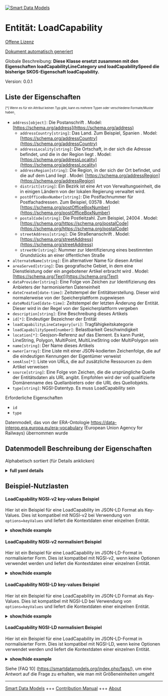<!-- 10-Header -->  
[![Smart Data Models](https://smartdatamodels.org/wp-content/uploads/2022/01/SmartDataModels_logo.png "Logo")](https://smartdatamodels.org)  
Entität: LoadCapability  
=======================<!-- /10-Header -->  
<!-- 15-License -->  
[Offene Lizenz](https://github.com/smart-data-models//dataModel.ERA/blob/master/LoadCapability/LICENSE.md)  
[Dokument automatisch generiert](https://docs.google.com/presentation/d/e/2PACX-1vTs-Ng5dIAwkg91oTTUdt8ua7woBXhPnwavZ0FxgR8BsAI_Ek3C5q97Nd94HS8KhP-r_quD4H0fgyt3/pub?start=false&loop=false&delayms=3000#slide=id.gb715ace035_0_60)  
<!-- /15-License -->  
<!-- 20-Description -->  
Globale Beschreibung: **Diese Klasse ersetzt zusammen mit den Eigenschaften loadCapabilityLineCategory und loadCapabilitySpeed die bisherige SKOS-Eigenschaft loadCapability.**  
Version: 0.0.1  
<!-- /20-Description -->  
<!-- 30-PropertiesList -->  

## Liste der Eigenschaften  

<sup><sub>[*] Wenn es für ein Attribut keinen Typ gibt, kann es mehrere Typen oder verschiedene Formate/Muster haben</sub></sup>.  
- `address[object]`: Die Postanschrift  . Model: [https://schema.org/address](https://schema.org/address)	- `addressCountry[string]`: Das Land. Zum Beispiel, Spanien  . Model: [https://schema.org/addressCountry](https://schema.org/addressCountry)  
	- `addressLocality[string]`: Die Ortschaft, in der sich die Adresse befindet, und die in der Region liegt  . Model: [https://schema.org/addressLocality](https://schema.org/addressLocality)  
	- `addressRegion[string]`: Die Region, in der sich der Ort befindet, und die auf dem Land liegt  . Model: [https://schema.org/addressRegion](https://schema.org/addressRegion)  
	- `district[string]`: Ein Bezirk ist eine Art von Verwaltungseinheit, die in einigen Ländern von der lokalen Regierung verwaltet wird.    
	- `postOfficeBoxNumber[string]`: Die Postfachnummer für Postfachadressen. Zum Beispiel, 03578  . Model: [https://schema.org/postOfficeBoxNumber](https://schema.org/postOfficeBoxNumber)  
	- `postalCode[string]`: Die Postleitzahl. Zum Beispiel, 24004  . Model: [https://schema.org/https://schema.org/postalCode](https://schema.org/https://schema.org/postalCode)  
	- `streetAddress[string]`: Die Straßenanschrift  . Model: [https://schema.org/streetAddress](https://schema.org/streetAddress)  
	- `streetNr[string]`: Nummer zur Identifizierung eines bestimmten Grundstücks an einer öffentlichen Straße    
- `alternateName[string]`: Ein alternativer Name für diesen Artikel  - `areaServed[string]`: Das geografische Gebiet, in dem eine Dienstleistung oder ein angebotener Artikel erbracht wird  . Model: [https://schema.org/Text](https://schema.org/Text)- `dataProvider[string]`: Eine Folge von Zeichen zur Identifizierung des Anbieters der harmonisierten Dateneinheit  - `dateCreated[date-time]`: Zeitstempel der Entitätserstellung. Dieser wird normalerweise von der Speicherplattform zugewiesen  - `dateModified[date-time]`: Zeitstempel der letzten Änderung der Entität. Dieser wird in der Regel von der Speicherplattform vergeben  - `description[string]`: Eine Beschreibung dieses Artikels  - `id[*]`: Eindeutiger Bezeichner der Entität  - `loadCapabilityLineCategory[uri]`: Tragfähigkeitskategorie  - `loadCapabilitySpeed[number]`: Belastbarkeit Geschwindigkeit  - `location[*]`: Geojson-Referenz auf das Element. Es kann Punkt, LineString, Polygon, MultiPoint, MultiLineString oder MultiPolygon sein  - `name[string]`: Der Name dieses Artikels  - `owner[array]`: Eine Liste mit einer JSON-kodierten Zeichenfolge, die auf die eindeutigen Kennungen der Eigentümer verweist  - `seeAlso[*]`: Liste von URLs, die auf zusätzliche Ressourcen zu dem Artikel verweisen  - `source[string]`: Eine Folge von Zeichen, die die ursprüngliche Quelle der Entitätsdaten als URL angibt. Empfohlen wird der voll qualifizierte Domänenname des Quellanbieters oder die URL des Quellobjekts.  - `type[string]`: NGSI-Datentyp. Es muss LoadCapability sein  <!-- /30-PropertiesList -->  
<!-- 35-RequiredProperties -->  
Erforderliche Eigenschaften  
- `id`  - `type`  <!-- /35-RequiredProperties -->  
<!-- 40-RequiredProperties -->  
Datenmodell, das von der ERA-Ontologie https://data-interop.era.europa.eu/era-vocabulary (European Union Agency for Railways) übernommen wurde  
<!-- /40-RequiredProperties -->  
<!-- 50-DataModelHeader -->  
## Datenmodell Beschreibung der Eigenschaften  
Alphabetisch sortiert (für Details anklicken)  
<!-- /50-DataModelHeader -->  
<!-- 60-ModelYaml -->  
<details><summary><strong>full yaml details</strong></summary>    
```yaml  
LoadCapability:    
  description: This class together with properties loadCapabilityLineCategory and loadCapabilitySpeed replaces the previous loadCapability SKOS property.    
  properties:    
    address:    
      description: The mailing address    
      properties:    
        addressCountry:    
          description: 'The country. For example, Spain'    
          type: string    
          x-ngsi:    
            model: https://schema.org/addressCountry    
            type: Property    
        addressLocality:    
          description: 'The locality in which the street address is, and which is in the region'    
          type: string    
          x-ngsi:    
            model: https://schema.org/addressLocality    
            type: Property    
        addressRegion:    
          description: 'The region in which the locality is, and which is in the country'    
          type: string    
          x-ngsi:    
            model: https://schema.org/addressRegion    
            type: Property    
        district:    
          description: 'A district is a type of administrative division that, in some countries, is managed by the local government'    
          type: string    
          x-ngsi:    
            type: Property    
        postOfficeBoxNumber:    
          description: 'The post office box number for PO box addresses. For example, 03578'    
          type: string    
          x-ngsi:    
            model: https://schema.org/postOfficeBoxNumber    
            type: Property    
        postalCode:    
          description: 'The postal code. For example, 24004'    
          type: string    
          x-ngsi:    
            model: https://schema.org/https://schema.org/postalCode    
            type: Property    
        streetAddress:    
          description: The street address    
          type: string    
          x-ngsi:    
            model: https://schema.org/streetAddress    
            type: Property    
        streetNr:    
          description: Number identifying a specific property on a public street    
          type: string    
          x-ngsi:    
            type: Property    
      type: object    
      x-ngsi:    
        model: https://schema.org/address    
        type: Property    
    alternateName:    
      description: An alternative name for this item    
      type: string    
      x-ngsi:    
        type: Property    
    areaServed:    
      description: The geographic area where a service or offered item is provided    
      type: string    
      x-ngsi:    
        model: https://schema.org/Text    
        type: Property    
    dataProvider:    
      description: A sequence of characters identifying the provider of the harmonised data entity    
      type: string    
      x-ngsi:    
        type: Property    
    dateCreated:    
      description: Entity creation timestamp. This will usually be allocated by the storage platform    
      format: date-time    
      type: string    
      x-ngsi:    
        type: Property    
    dateModified:    
      description: Timestamp of the last modification of the entity. This will usually be allocated by the storage platform    
      format: date-time    
      type: string    
      x-ngsi:    
        type: Property    
    description:    
      description: A description of this item    
      type: string    
      x-ngsi:    
        type: Property    
    id:    
      anyOf:    
        - description: Identifier format of any NGSI entity    
          maxLength: 256    
          minLength: 1    
          pattern: ^[\w\-\.\{\}\$\+\*\[\]`|~^@!,:\\]+$    
          type: string    
          x-ngsi:    
            type: Property    
        - description: Identifier format of any NGSI entity    
          format: uri    
          type: string    
          x-ngsi:    
            type: Property    
      description: Unique identifier of the entity    
      x-ngsi:    
        type: Property    
    loadCapabilityLineCategory:    
      description: Load capability line category    
      format: uri    
      type: string    
      x-ngsi:    
        type: Relationship    
    loadCapabilitySpeed:    
      description: Load capability speed    
      type: number    
      x-ngsi:    
        type: Property    
    location:    
      description: 'Geojson reference to the item. It can be Point, LineString, Polygon, MultiPoint, MultiLineString or MultiPolygon'    
      oneOf:    
        - description: Geojson reference to the item. Point    
          properties:    
            bbox:    
              items:    
                type: number    
              minItems: 4    
              type: array    
            coordinates:    
              items:    
                type: number    
              minItems: 2    
              type: array    
            type:    
              enum:    
                - Point    
              type: string    
          required:    
            - type    
            - coordinates    
          title: GeoJSON Point    
          type: object    
          x-ngsi:    
            type: GeoProperty    
        - description: Geojson reference to the item. LineString    
          properties:    
            bbox:    
              items:    
                type: number    
              minItems: 4    
              type: array    
            coordinates:    
              items:    
                items:    
                  type: number    
                minItems: 2    
                type: array    
              minItems: 2    
              type: array    
            type:    
              enum:    
                - LineString    
              type: string    
          required:    
            - type    
            - coordinates    
          title: GeoJSON LineString    
          type: object    
          x-ngsi:    
            type: GeoProperty    
        - description: Geojson reference to the item. Polygon    
          properties:    
            bbox:    
              items:    
                type: number    
              minItems: 4    
              type: array    
            coordinates:    
              items:    
                items:    
                  items:    
                    type: number    
                  minItems: 2    
                  type: array    
                minItems: 4    
                type: array    
              type: array    
            type:    
              enum:    
                - Polygon    
              type: string    
          required:    
            - type    
            - coordinates    
          title: GeoJSON Polygon    
          type: object    
          x-ngsi:    
            type: GeoProperty    
        - description: Geojson reference to the item. MultiPoint    
          properties:    
            bbox:    
              items:    
                type: number    
              minItems: 4    
              type: array    
            coordinates:    
              items:    
                items:    
                  type: number    
                minItems: 2    
                type: array    
              type: array    
            type:    
              enum:    
                - MultiPoint    
              type: string    
          required:    
            - type    
            - coordinates    
          title: GeoJSON MultiPoint    
          type: object    
          x-ngsi:    
            type: GeoProperty    
        - description: Geojson reference to the item. MultiLineString    
          properties:    
            bbox:    
              items:    
                type: number    
              minItems: 4    
              type: array    
            coordinates:    
              items:    
                items:    
                  items:    
                    type: number    
                  minItems: 2    
                  type: array    
                minItems: 2    
                type: array    
              type: array    
            type:    
              enum:    
                - MultiLineString    
              type: string    
          required:    
            - type    
            - coordinates    
          title: GeoJSON MultiLineString    
          type: object    
          x-ngsi:    
            type: GeoProperty    
        - description: Geojson reference to the item. MultiLineString    
          properties:    
            bbox:    
              items:    
                type: number    
              minItems: 4    
              type: array    
            coordinates:    
              items:    
                items:    
                  items:    
                    items:    
                      type: number    
                    minItems: 2    
                    type: array    
                  minItems: 4    
                  type: array    
                type: array    
              type: array    
            type:    
              enum:    
                - MultiPolygon    
              type: string    
          required:    
            - type    
            - coordinates    
          title: GeoJSON MultiPolygon    
          type: object    
          x-ngsi:    
            type: GeoProperty    
      x-ngsi:    
        type: GeoProperty    
    name:    
      description: The name of this item    
      type: string    
      x-ngsi:    
        type: Property    
    owner:    
      description: A List containing a JSON encoded sequence of characters referencing the unique Ids of the owner(s)    
      items:    
        anyOf:    
          - description: Identifier format of any NGSI entity    
            maxLength: 256    
            minLength: 1    
            pattern: ^[\w\-\.\{\}\$\+\*\[\]`|~^@!,:\\]+$    
            type: string    
            x-ngsi:    
              type: Property    
          - description: Identifier format of any NGSI entity    
            format: uri    
            type: string    
            x-ngsi:    
              type: Property    
        description: Unique identifier of the entity    
        x-ngsi:    
          type: Property    
      type: array    
      x-ngsi:    
        type: Property    
    seeAlso:    
      description: list of uri pointing to additional resources about the item    
      oneOf:    
        - items:    
            format: uri    
            type: string    
          minItems: 1    
          type: array    
        - format: uri    
          type: string    
      x-ngsi:    
        type: Property    
    source:    
      description: 'A sequence of characters giving the original source of the entity data as a URL. Recommended to be the fully qualified domain name of the source provider, or the URL to the source object'    
      type: string    
      x-ngsi:    
        type: Property    
    type:    
      description: NGSI data type. It has to be LoadCapability    
      enum:    
        - LoadCapability    
      type: string    
      x-ngsi:    
        type: Property    
  required:    
    - id    
    - type    
  type: object    
  x-derived-from: http://data.europa.eu/949/LoadCapability    
  x-disclaimer: 'Redistribution and use in source and binary forms, with or without modification, are permitted  provided that the license conditions are met. Copyleft (c) 2023 Contributors to Smart Data Models Program'    
  x-license-url: https://github.com/smart-data-models/dataModel.ERA/blob/master/LoadCapability/LICENSE.md    
  x-model-schema: https://smart-data-models.github.io/dataModel.ERA/Certificate/schema.json    
  x-model-tags: 'ERA vocabulary, railway, train'    
  x-version: 0.0.1    
```  
</details>    
<!-- /60-ModelYaml -->  
<!-- 70-MiddleNotes -->  
<!-- /70-MiddleNotes -->  
<!-- 80-Examples -->  
## Beispiel-Nutzlasten  
#### LoadCapability NGSI-v2 key-values Beispiel  
Hier ist ein Beispiel für eine LoadCapability im JSON-LD Format als Key-Values. Dies ist kompatibel mit NGSI-v2 bei Verwendung von `options=keyValues` und liefert die Kontextdaten einer einzelnen Entität.  
<details><summary><strong>show/hide example</strong></summary>    
```json  
{  
  "id": "urn:ngsi-ld:LoadCapability:id:MFBV:83261473",  
  "dateCreated": "1974-08-17T19:23:12Z",  
  "dateModified": "2004-07-07T02:44:03Z",  
  "source": "Body group once wind Mrs. Poor action no policy above herself ",  
  "name": "Everything any various including hundred dark. Within beautiful performance campaign. Executive including summer.",  
  "alternateName": "You mach",  
  "description": "Admit million plant when fast lot eat. School exist attack knowledge. Re",  
  "dataProvider": "Bed return effort current keep Mr consider hot.",  
  "owner": [  
    "urn:ngsi-ld:LoadCapability:items:ELMZ:31959345",  
    "urn:ngsi-ld:LoadCapability:items:UJUB:17759651"  
  ],  
  "seeAlso": [  
    "urn:ngsi-ld:LoadCapability:items:ASHM:52969026"  
  ],  
  "location": {  
    "type": "Point",  
    "coordinates": [  
      67.503895,  
      -57.061105  
    ]  
  },  
  "address": {  
    "streetAddress": "Consider shake vote method animal. Practice state thank spring thank.",  
    "addressLocality": "Speak mention partner be receive. Moment tree crime question hair night any.",  
    "addressRegion": "Special oil rich something become ",  
    "addressCountry": "Term structure specific court. Suggest fire late positive white property beautiful establish. Very certainly could work program alon",  
    "postalCode": "Office money land produce voice single whom. Give three up build list point officer. Peace by apply easy or from lot. Compare water evening",  
    "postOfficeBoxNumber": "The population director although baby. Any college citizen bill official throughout through.",  
    "streetNr": "Week event public activity public single beyond. Skill themselves computer boy already amount.",  
    "district": "Administration from five player both."  
  },  
  "areaServed": "They us song area seat. Cut television audience pattern outside raise. Hit suddenly pay election.",  
  "type": "LoadCapability",  
  "loadCapabilitySpeed": 864,  
  "loadCapabilityLineCategory": "urn:ngsi-ld:LoadCapability:loadCapabilityLineCategory:PLSG:66048764"  
}  
```  
</details>  
#### LoadCapability NGSI-v2 normalisiert Beispiel  
Hier ist ein Beispiel für eine LoadCapability im JSON-LD-Format in normalisierter Form. Dies ist kompatibel mit NGSI-v2, wenn keine Optionen verwendet werden und liefert die Kontextdaten einer einzelnen Entität.  
<details><summary><strong>show/hide example</strong></summary>    
```json  
{  
  "id": "urn:ngsi-ld:LoadCapability:id:MFBV:83261473",  
  "dateCreated": {  
    "type": "DateTime",  
    "value": "1974-08-17T19:23:12Z"  
  },  
  "dateModified": {  
    "type": "DateTime",  
    "value": "2004-07-07T02:44:03Z"  
  },  
  "source": {  
    "type": "Text",  
    "value": "Body group once wind Mrs. Poor action no policy above herself "  
  },  
  "name": {  
    "type": "Text",  
    "value": "Everything any various including hundred dark. Within beautiful performance campaign. Executive including summer."  
  },  
  "alternateName": {  
    "type": "Text",  
    "value": "You mach"  
  },  
  "description": {  
    "type": "Text",  
    "value": "Admit million plant when fast lot eat. School exist attack knowledge. Re"  
  },  
  "dataProvider": {  
    "type": "Text",  
    "value": "Bed return effort current keep Mr consider hot."  
  },  
  "owner": {  
    "type": "StructuredValue",  
    "value": [  
      "urn:ngsi-ld:LoadCapability:items:ELMZ:31959345",  
      "urn:ngsi-ld:LoadCapability:items:UJUB:17759651"  
    ]  
  },  
  "seeAlso": {  
    "type": "StructuredValue",  
    "value": [  
      "urn:ngsi-ld:LoadCapability:items:ASHM:52969026"  
    ]  
  },  
  "location": {  
    "type": "geo:json",  
    "value": {  
      "type": "Point",  
      "coordinates": {  
        "type": "StructuredValue",  
        "value": [  
          67.503895,  
          -57.061105  
        ]  
      }  
    }  
  },  
  "address": {  
    "type": "StructuredValue",  
    "value": {  
      "streetAddress": {  
        "type": "Text",  
        "value": "Consider shake vote method animal. Practice state thank spring thank."  
      },  
      "addressLocality": {  
        "type": "Text",  
        "value": "Speak mention partner be receive. Moment tree crime question hair night any."  
      },  
      "addressRegion": {  
        "type": "Text",  
        "value": "Special oil rich something become "  
      },  
      "addressCountry": {  
        "type": "Text",  
        "value": "Term structure specific court. Suggest fire late positive white property beautiful establish. Very certainly could work program alon"  
      },  
      "postalCode": {  
        "type": "Text",  
        "value": "Office money land produce voice single whom. Give three up build list point officer. Peace by apply easy or from lot. Compare water evening"  
      },  
      "postOfficeBoxNumber": {  
        "type": "Text",  
        "value": "The population director although baby. Any college citizen bill official throughout through."  
      },  
      "streetNr": {  
        "type": "Text",  
        "value": "Week event public activity public single beyond. Skill themselves computer boy already amount."  
      },  
      "district": {  
        "type": "Text",  
        "value": "Administration from five player both."  
      }  
    }  
  },  
  "areaServed": {  
    "type": "Text",  
    "value": "They us song area seat. Cut television audience pattern outside raise. Hit suddenly pay election."  
  },  
  "type": "LoadCapability",  
  "loadCapabilitySpeed": {  
    "type": "Number",  
    "value": 864  
  },  
  "loadCapabilityLineCategory": {  
    "type": "Text",  
    "value": "urn:ngsi-ld:LoadCapability:loadCapabilityLineCategory:PLSG:66048764"  
  }  
}  
```  
</details>  
#### LoadCapability NGSI-LD key-values Beispiel  
Hier ist ein Beispiel für eine LoadCapability im JSON-LD Format als Key-Values. Dies ist kompatibel mit NGSI-LD bei Verwendung von `options=keyValues` und liefert die Kontextdaten einer einzelnen Entität.  
<details><summary><strong>show/hide example</strong></summary>    
```json  
{  
  "id": "urn:ngsi-ld:LoadCapability:id:MFBV:83261473",  
  "dateCreated": "1974-08-17T19:23:12Z",  
  "dateModified": "2004-07-07T02:44:03Z",  
  "source": "Body group once wind Mrs. Poor action no policy above herself ",  
  "name": "Everything any various including hundred dark. Within beautiful performance campaign. Executive including summer.",  
  "alternateName": "You mach",  
  "description": "Admit million plant when fast lot eat. School exist attack knowledge. Re",  
  "dataProvider": "Bed return effort current keep Mr consider hot.",  
  "owner": [  
    "urn:ngsi-ld:LoadCapability:items:ELMZ:31959345",  
    "urn:ngsi-ld:LoadCapability:items:UJUB:17759651"  
  ],  
  "seeAlso": [  
    "urn:ngsi-ld:LoadCapability:items:ASHM:52969026"  
  ],  
  "location": {  
    "type": "Point",  
    "coordinates": [  
      67.503895,  
      -57.061105  
    ]  
  },  
  "address": {  
    "streetAddress": "Consider shake vote method animal. Practice state thank spring thank.",  
    "addressLocality": "Speak mention partner be receive. Moment tree crime question hair night any.",  
    "addressRegion": "Special oil rich something become ",  
    "addressCountry": "Term structure specific court. Suggest fire late positive white property beautiful establish. Very certainly could work program alon",  
    "postalCode": "Office money land produce voice single whom. Give three up build list point officer. Peace by apply easy or from lot. Compare water evening",  
    "postOfficeBoxNumber": "The population director although baby. Any college citizen bill official throughout through.",  
    "streetNr": "Week event public activity public single beyond. Skill themselves computer boy already amount.",  
    "district": "Administration from five player both."  
  },  
  "areaServed": "They us song area seat. Cut television audience pattern outside raise. Hit suddenly pay election.",  
  "type": "LoadCapability",  
  "loadCapabilitySpeed": 864,  
  "loadCapabilityLineCategory": "urn:ngsi-ld:LoadCapability:loadCapabilityLineCategory:PLSG:66048764",  
  "@context": [  
    "https://raw.githubusercontent.com/smart-data-models/dataModel.ERA/master/context.jsonld"  
  ]  
}  
```  
</details>  
#### LoadCapability NGSI-LD normalisiert Beispiel  
Hier ist ein Beispiel für eine LoadCapability im JSON-LD-Format in normalisierter Form. Dies ist kompatibel mit NGSI-LD, wenn keine Optionen verwendet werden und liefert die Kontextdaten einer einzelnen Entität.  
<details><summary><strong>show/hide example</strong></summary>    
```json  
{  
  "id": "urn:ngsi-ld:LoadCapability:id:UFEX:97758734",  
  "dateCreated": {  
    "type": "Property",  
    "value": {  
      "@type": "DateTime",  
      "@value": "2014-08-02T14:53:09Z"  
    }  
  },  
  "dateModified": {  
    "type": "Property",  
    "value": {  
      "@type": "DateTime",  
      "@value": "2009-07-26T04:55:34Z"  
    }  
  },  
  "source": {  
    "type": "Property",  
    "value": "Few manage cold worker community t"  
  },  
  "name": {  
    "type": "Property",  
    "value": "Attack take position school easy my. Join five president new m"  
  },  
  "alternateName": {  
    "type": "Property",  
    "value": "Very beautiful property least. He so different laugh. "  
  },  
  "description": {  
    "type": "Property",  
    "value": "Gas produce market foot affect force project carry. Another raise read soldier partner best."  
  },  
  "dataProvider": {  
    "type": "Property",  
    "value": "Water"  
  },  
  "owner": {  
    "type": "Property",  
    "value": [  
      "urn:ngsi-ld:LoadCapability:items:POZE:75568096",  
      "urn:ngsi-ld:LoadCapability:items:GPCV:40954756"  
    ]  
  },  
  "seeAlso": {  
    "type": "Property",  
    "value": [  
      "urn:ngsi-ld:LoadCapability:items:VUOM:06241362"  
    ]  
  },  
  "location": {  
    "type": "Property",  
    "value": {  
      "type": "Point",  
      "coordinates": [  
        62.605605,  
        101.293823  
      ]  
    }  
  },  
  "address": {  
    "type": "Property",  
    "value": {  
      "streetAddress": "West ca",  
      "addressLocality": "Add language take thro",  
      "addressRegion": "Ah",  
      "addressCountry": "Beyond fight kind situation drug able itself. Whose serious candidate model never must. Southern would age million nothing.",  
      "postalCode": "Because positive medical miss.",  
      "postOfficeBoxNumber": "American move successful author look. Quality short current site ma",  
      "streetNr": "Staff art around. Foot travel health his world yeah. Line cup road range forward.",  
      "district": "Baby find south message lead federal. Thing thought pattern teacher reflect "  
    }  
  },  
  "areaServed": {  
    "type": "Property",  
    "value": "Leg movie push again. Fish prepare music take song fear."  
  },  
  "type": "LoadCapability",  
  "loadCapabilitySpeed": {  
    "type": "Property",  
    "value": 235  
  },  
  "loadCapabilityLineCategory": {  
    "type": "Relationship",  
    "object": "urn:ngsi-ld:LoadCapability:loadCapabilityLineCategory:SMGO:17205098"  
  },  
  "@context": [  
    "https://raw.githubusercontent.com/smart-data-models/dataModel.ERA/master/context.jsonld"  
  ]  
}  
```  
</details><!-- /80-Examples -->  
<!-- 90-FooterNotes -->  
<!-- /90-FooterNotes -->  
<!-- 95-Units -->  
Siehe [FAQ 10] (https://smartdatamodels.org/index.php/faqs/), um eine Antwort auf die Frage zu erhalten, wie man mit Größeneinheiten umgeht  
<!-- /95-Units -->  
<!-- 97-LastFooter -->  
---  
[Smart Data Models](https://smartdatamodels.org) +++ [Contribution Manual](https://bit.ly/contribution_manual) +++ [About](https://bit.ly/Introduction_SDM)<!-- /97-LastFooter -->  
